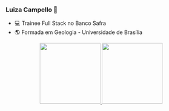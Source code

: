 ### Luiza Campello 👋

- :computer: Trainee Full Stack no Banco Safra
- :earth_americas: Formada em Geologia - Universidade de Brasília
<div align="center">
  <a href="https://github.com/luizacampello">
  <img height="160em" src="https://github-readme-stats.vercel.app/api?username=luizacampello&hide=issues&show_icons=true&theme=nord&include_all_commits=true&count_private=true"/>
  <img height="160em" src="https://github-readme-stats.vercel.app/api/top-langs/?username=luizacampello&layout=compact&include_all_commits=true&langs_count=7&theme=nord"/>
</div>
